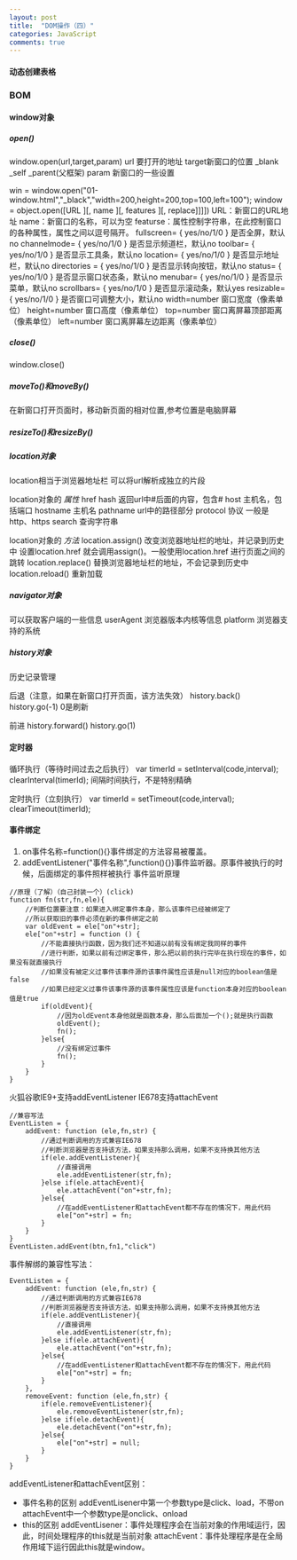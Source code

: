 ```yaml
---
layout: post
title:  "DOM操作（四）"
categories: JavaScript
comments: true
---
```


#### 动态创建表格
### BOM
#### window对象
##### open()
window.open(url,target,param)
url 要打开的地址
target新窗口的位置 _blank  _self  _parent(父框架)
param 新窗口的一些设置

win = window.open("01-window.html","_black","width=200,height=200,top=100,left=100");
window = object.open([URL ][, name ][, features ][, replace]]]]) 
URL：新窗口的URL地址 
name：新窗口的名称，可以为空 
featurse：属性控制字符串，在此控制窗口的各种属性，属性之间以逗号隔开。 
fullscreen= { yes/no/1/0 } 是否全屏，默认no 
channelmode= { yes/no/1/0 } 是否显示频道栏，默认no 
toolbar= { yes/no/1/0 } 是否显示工具条，默认no 
location= { yes/no/1/0 } 是否显示地址栏，默认no 
directories = { yes/no/1/0 } 是否显示转向按钮，默认no 
status= { yes/no/1/0 } 是否显示窗口状态条，默认no 
menubar= { yes/no/1/0 } 是否显示菜单，默认no 
scrollbars= { yes/no/1/0 } 是否显示滚动条，默认yes 
resizable= { yes/no/1/0 } 是否窗口可调整大小，默认no 
width=number 窗口宽度（像素单位） 
height=number 窗口高度（像素单位） 
top=number 窗口离屏幕顶部距离（像素单位） 
left=number 窗口离屏幕左边距离（像素单位） 
##### close()
window.close()  
##### moveTo()和moveBy()
在新窗口打开页面时，移动新页面的相对位置,参考位置是电脑屏幕
##### resizeTo()和resizeBy()

##### location对象
location相当于浏览器地址栏
可以将url解析成独立的片段

location对象的 *属性*
href
hash   返回url中#后面的内容，包含#
host    主机名，包括端口
hostname   主机名
pathname     url中的路径部分
protocol    协议 一般是http、https
search       查询字符串

location对象的 *方法*
location.assign()    改变浏览器地址栏的地址，并记录到历史中
设置location.href  就会调用assign()。一般使用location.href 进行页面之间的跳转
location.replace()  替换浏览器地址栏的地址，不会记录到历史中
location.reload()    重新加载

##### navigator对象
可以获取客户端的一些信息
userAgent 浏览器版本内核等信息
platform  浏览器支持的系统

##### history对象
历史记录管理

后退（注意，如果在新窗口打开页面，该方法失效）
history.back()
history.go(-1)    0是刷新

前进
history.forward()
history.go(1)
#### 定时器
循环执行（等待时间过去之后执行）
var timerId = setInterval(code,interval);
clearInterval(timerId);
间隔时间执行，不是特别精确

定时执行（立刻执行）
var timerId = setTimeout(code,interval);
clearTimeout(timerId);
#### 事件绑定
1. on事件名称=function(){}事件绑定的方法容易被覆盖。
2. addEventListener("事件名称",function(){})事件监听器。原事件被执行的时候，后面绑定的事件照样被执行
事件监听原理
```
//原理（了解）（自己封装一个）(click)
function fn(str,fn,ele){
    //判断位置要注意：如果进入绑定事件本身，那么该事件已经被绑定了
    //所以获取旧的事件必须在新的事件绑定之前
    var oldEvent = ele["on"+str];
    ele["on"+str] = function () {
        //不能直接执行函数，因为我们还不知道以前有没有绑定我同样的事件
        //进行判断，如果以前有过绑定事件，那么把以前的执行完毕在执行现在的事件，如果没有就直接执行
        //如果没有被定义过事件该事件源的该事件属性应该是null对应的boolean值是false
        //如果已经定义过事件该事件源的该事件属性应该是function本身对应的boolean值是true
        if(oldEvent){
            //因为oldEvent本身他就是函数本身，那么后面加一个();就是执行函数
            oldEvent();
            fn();
        }else{
            //没有绑定过事件
            fn();
        }
    }
}
```

火狐谷歌IE9+支持addEventListener
IE678支持attachEvent
```
//兼容写法
EventListen = {
    addEvent: function (ele,fn,str) {
        //通过判断调用的方式兼容IE678
        //判断浏览器是否支持该方法，如果支持那么调用，如果不支持换其他方法
        if(ele.addEventListener){
            //直接调用
            ele.addEventListener(str,fn);
        }else if(ele.attachEvent){
            ele.attachEvent("on"+str,fn);
        }else{
            //在addEventListener和attachEvent都不存在的情况下，用此代码
            ele["on"+str] = fn;
        }
    }
}
EventListen.addEvent(btn,fn1,"click") 
```

事件解绑的兼容性写法：
```
EventListen = {
    addEvent: function (ele,fn,str) {
        //通过判断调用的方式兼容IE678
        //判断浏览器是否支持该方法，如果支持那么调用，如果不支持换其他方法
        if(ele.addEventListener){
            //直接调用
            ele.addEventListener(str,fn);
        }else if(ele.attachEvent){
            ele.attachEvent("on"+str,fn);
        }else{
            //在addEventListener和attachEvent都不存在的情况下，用此代码
            ele["on"+str] = fn;
        }
    },
    removeEvent: function (ele,fn,str) {
        if(ele.removeEventListener){
            ele.removeEventListener(str,fn);
        }else if(ele.detachEvent){
            ele.detachEvent("on"+str,fn);
        }else{
            ele["on"+str] = null;
        }
    }
}
```

addEventListener和attachEvent区别：

- 事件名称的区别
addEventLisener中第一个参数type是click、load，不带on
attachEvent中一个参数type是onclick、onload
- this的区别
addEventLisener：事件处理程序会在当前对象的作用域运行，因此，时间处理程序的this就是当前对象
attachEvent：事件处理程序是在全局作用域下运行因此this就是window。

